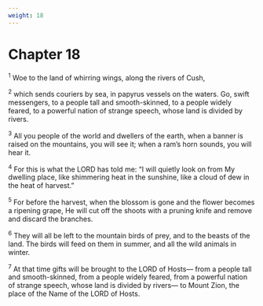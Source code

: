 ```yaml
---
weight: 18
---
```


# Chapter 18

<sup>1</sup> Woe to the land of whirring wings, along the rivers of Cush, 

<sup>2</sup> which sends couriers by sea, in papyrus vessels on the waters. Go, swift messengers, to a people tall and smooth-skinned, to a people widely feared, to a powerful nation of strange speech, whose land is divided by rivers. 

<sup>3</sup> All you people of the world and dwellers of the earth, when a banner is raised on the mountains, you will see it; when a ram’s horn sounds, you will hear it. 

<sup>4</sup> For this is what the LORD has told me: “I will quietly look on from My dwelling place, like shimmering heat in the sunshine, like a cloud of dew in the heat of harvest.” 

<sup>5</sup> For before the harvest, when the blossom is gone and the flower becomes a ripening grape, He will cut off the shoots with a pruning knife and remove and discard the branches. 

<sup>6</sup> They will all be left to the mountain birds of prey, and to the beasts of the land. The birds will feed on them in summer, and all the wild animals in winter. 

<sup>7</sup> At that time gifts will be brought to the LORD of Hosts— from a people tall and smooth-skinned, from a people widely feared, from a powerful nation of strange speech, whose land is divided by rivers— to Mount Zion, the place of the Name of the LORD of Hosts. 


